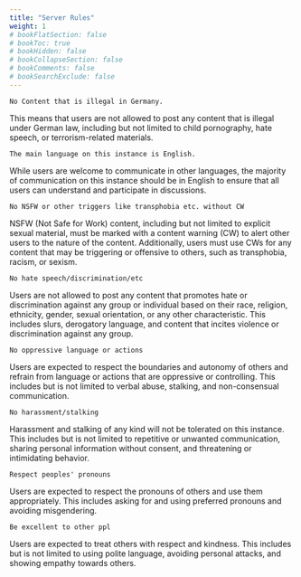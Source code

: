 ```yaml
---
title: "Server Rules"
weight: 1
# bookFlatSection: false
# bookToc: true
# bookHidden: false
# bookCollapseSection: false
# bookComments: false
# bookSearchExclude: false
---
```

    No Content that is illegal in Germany.

This means that users are not allowed to post any content that is illegal under German law, including but not limited to child pornography, hate speech, or terrorism-related materials.

    The main language on this instance is English.

While users are welcome to communicate in other languages, the majority of communication on this instance should be in English to ensure that all users can understand and participate in discussions.

    No NSFW or other triggers like transphobia etc. without CW

NSFW (Not Safe for Work) content, including but not limited to explicit sexual material, must be marked with a content warning (CW) to alert other users to the nature of the content. Additionally, users must use CWs for any content that may be triggering or offensive to others, such as transphobia, racism, or sexism.

    No hate speech/discrimination/etc

Users are not allowed to post any content that promotes hate or discrimination against any group or individual based on their race, religion, ethnicity, gender, sexual orientation, or any other characteristic. This includes slurs, derogatory language, and content that incites violence or discrimination against any group.

    No oppressive language or actions

Users are expected to respect the boundaries and autonomy of others and refrain from language or actions that are oppressive or controlling. This includes but is not limited to verbal abuse, stalking, and non-consensual communication.

    No harassment/stalking

Harassment and stalking of any kind will not be tolerated on this instance. This includes but is not limited to repetitive or unwanted communication, sharing personal information without consent, and threatening or intimidating behavior.

    Respect peoples' pronouns

Users are expected to respect the pronouns of others and use them appropriately. This includes asking for and using preferred pronouns and avoiding misgendering.

    Be excellent to other ppl

Users are expected to treat others with respect and kindness. This includes but is not limited to using polite language, avoiding personal attacks, and showing empathy towards others.